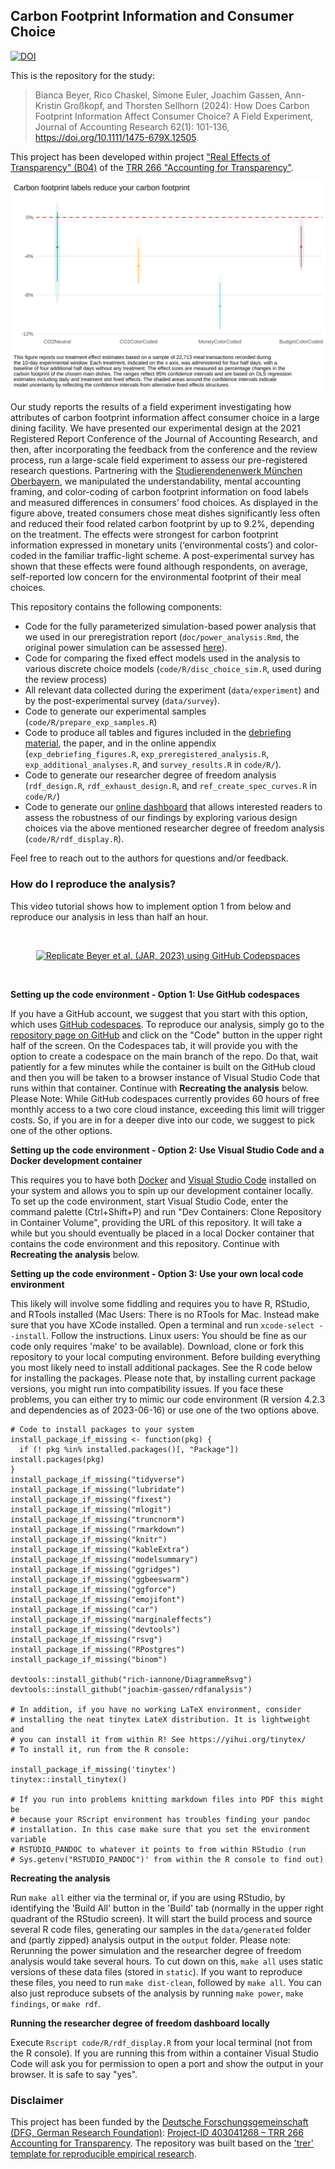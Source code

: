 ## Carbon Footprint Information and Consumer Choice

[![DOI](https://zenodo.org/badge/DOI/10.5281/zenodo.8188497.svg)](https://doi.org/10.5281/zenodo.8188497)

This is the repository for the study:

> Bianca Beyer, Rico Chaskel, Simone Euler, Joachim Gassen, Ann-Kristin Großkopf, and Thorsten Sellhorn (2024): How Does Carbon Footprint Information Affect Consumer Choice? A Field Experiment, Journal of Accounting Research 62(1): 101-136, https://doi.org/10.1111/1475-679X.12505.

This project has been developed within project ["Real Effects of Transparency" (B04)](https://www.accounting-for-transparency.de/projects/real-effects-of-transparency) of the [TRR 266 "Accounting for Transparency"](https://www.accounting-for-transparency.de). 

<p align="center">
<img src="https://raw.githubusercontent.com/trr266/carbonfood/main/static/debriefing_res_exp.svg" alt="Carbon footprint effects of Beyer et al. (JAR, forthcoming)">
</p>

Our study reports the results of a field experiment investigating how attributes of carbon footprint information affect consumer choice in a large dining facility. We have presented our experimental design at the 2021 Registered Report Conference of the Journal of Accounting Research, and then, after incorporating the feedback from the conference and the review process, run a large-scale field experiment to assess our pre-registered research questions. Partnering with the [Studierendenenwerk München Oberbayern](https://www.studierendenwerk-muenchen-oberbayern.de/en/), we manipulated the understandability, mental accounting framing, and color-coding of carbon footprint information on food labels and measured differences in consumers’ food choices. As displayed in the figure above, treated consumers chose meat dishes significantly less often and reduced their food related carbon footprint by up to 9.2%, depending on the treatment. The effects were strongest for carbon footprint information expressed in monetary units (‘environmental costs’) and color-coded in the familiar traffic-light scheme. A post-experimental survey has shown that these effects were found although respondents, on average, self-reported low concern for the environmental footprint of their meal choices.

This repository contains the following components:

- Code for the fully parameterized simulation-based power analysis that we used in our preregistration report (`doc/power_analysis.Rmd`, the original power simulation can be assessed  [here](https://trr266.de/carbonfood/power_analysis.html)). 
- Code for comparing the fixed effect models used in the analysis to various discrete choice models (`code/R/disc_choice_sim.R`, used during the review process)
- All relevant data collected during the experiment (`data/experiment`) and by the post-experimental survey (`data/survey`).
- Code to generate our experimental samples (`code/R/prepare_exp_samples.R`)
- Code to produce all tables and figures included in the [debriefing material](https://www.accounting-for-transparency.de/can-carbon-footprint-information-influence-consumer-choice/), the paper, and in the online appendix (`exp_debriefing_figures.R`, `exp_preregistered_analysis.R`,  `exp_additional_analyses.R`, and `survey_results.R` in `code/R/`).
- Code to generate our researcher degree of freedom analysis (`rdf_design.R`, `rdf_exhaust_design.R`, and `ref_create_spec_curves.R` in `code/R/`)
- Code to generate our [online dashboard](https://trr266.de/carbonfood/) that allows interested readers to assess the robustness of our findings by exploring various design choices via the above mentioned researcher degree of freedom analysis (`code/R/rdf_display.R`).

Feel free to reach out to the authors for questions and/or feedback.


### How do I reproduce the analysis?

This video tutorial shows how to implement option 1 from below and reproduce our analysis in less than half an hour. 

<p>&nbsp;</p>
<p align="center">
<a href="https://www.youtube.com/watch?v=PM7K1Z5P2XY">
<img src="https://img.youtube.com/vi/PM7K1Z5P2XY/mqdefault.jpg" alt="Replicate Beyer et al. (JAR, 2023) using GitHub Codepspaces">
</a>
</p>
<p>&nbsp;</p>

**Setting up the code environment - Option 1: Use GitHub codespaces** 

If you have a GitHub account, we suggest that you start with this option, which uses [GitHub codespaces](https://github.com/features/codespaces). To reproduce our analysis, simply go to the [repository page on GitHub](https://github.com/trr266/carbonfood) and click on the "Code" button in the upper right half of the screen. On the Codespaces tab, it will provide you with the option to create a codespace on the main branch of the repo. Do that, wait patiently for a few minutes while the container is built on the GitHub cloud and then you will be taken to a browser instance of Visual Studio Code that runs within that container. Continue with **Recreating the analysis** below. Please Note: While GitHub codespaces currently provides 60 hours of free monthly access to a two core cloud instance, exceeding this limit will trigger costs. So, if you are in for a deeper dive into our code, we suggest to pick one of the other options.


**Setting up the code environment - Option 2: Use Visual Studio Code and a Docker development container** 

This requires you to have both [Docker](https://www.docker.com) and [Visual Studio Code](https://code.visualstudio.com) installed on your system and allows you to spin up our development container locally. To set up the code environment, start Visual Studio Code, enter the command palette (Ctrl+Shift+P) and run "Dev Containers: Clone Repository in Container Volume", providing the URL of this repository. It will take a while but you should eventually be placed in a local Docker container that contains the code environment and this repository. Continue with **Recreating the analysis** below.


**Setting up the code environment - Option 3: Use your own local code environment** 

This likely will involve some fiddling and requires you to have R, RStudio, and RTools installed (Mac Users: There is no RTools for Mac. Instead make sure that you have XCode installed. Open a terminal and run `xcode-select --install`. Follow the instructions. Linux users: You should be fine as our code only requires 'make' to be available). Download, clone or fork this repository to your local computing environment. Before building everything you most likely need to install additional packages. See the R code below for installing the packages. Please note that, by installing current package versions, you might run into compatibility issues. If you face these problems, you can either try to mimic our code environment (R version 4.2.3 and dependencies as of 2023-06-16) or use one of the two options above.

```
# Code to install packages to your system
install_package_if_missing <- function(pkg) {
  if (! pkg %in% installed.packages()[, "Package"]) install.packages(pkg)
}
install_package_if_missing("tidyverse")
install_package_if_missing("lubridate")
install_package_if_missing("fixest")
install_package_if_missing("mlogit")
install_package_if_missing("truncnorm")
install_package_if_missing("rmarkdown")
install_package_if_missing("knitr")
install_package_if_missing("kableExtra")
install_package_if_missing("modelsummary")
install_package_if_missing("ggridges")
install_package_if_missing("ggbeeswarm")
install_package_if_missing("ggforce")
install_package_if_missing("emojifont")
install_package_if_missing("car")
install_package_if_missing("marginaleffects")
install_package_if_missing("devtools")
install_package_if_missing("rsvg")
install_package_if_missing("RPostgres")
install_package_if_missing("binom")

devtools::install_github("rich-iannone/DiagrammeRsvg")
devtools::install_github("joachim-gassen/rdfanalysis")

# In addition, if you have no working LaTeX environment, consider
# installing the neat tinytex LateX distribution. It is lightweight and
# you can install it from within R! See https://yihui.org/tinytex/
# To install it, run from the R console:

install_package_if_missing('tinytex')
tinytex::install_tinytex()

# If you run into problems knitting markdown files into PDF this might be 
# because your RScript environment has troubles finding your pandoc 
# installation. In this case make sure that you set the environment variable
# RSTUDIO_PANDOC to whatever it points to from within RStudio (run
# Sys.getenv("RSTUDIO_PANDOC")' from within the R console to find out)
```

**Recreating the analysis**

Run `make all` either via the terminal or, if you are using RStudio, by identifying the 'Build All' button in the 'Build' tab (normally in the upper right quadrant of the RStudio screen). It will start the build process and source several R code files, generating our samples in the `data/generated` folder and (partly zipped) analysis output in the `output` folder. Please note: Rerunning the power simulation and the researcher degree of freedom analysis would take several hours. To cut down on this, `make all` uses static versions of these data files (stored in `static`). If you want to reproduce these files, you need to run `make dist-clean`, followed by `make all`. You can also just reproduce subsets of the analysis by running `make power`, `make findings`, or `make rdf`.


**Running the researcher degree of freedom dashboard locally**

Execute `Rscript code/R/rdf_display.R` from your local terminal (not from the R console). If you are running this from within a container Visual Studio Code will ask you for permission to open a port and show the output in your browser. It is safe to say "yes".


### Disclaimer

This project has been funded by the [Deutsche Forschungsgemeinschaft (DFG, German Research Foundation)](https://www.dfg.de/): [Project-ID 403041268 – TRR 266 Accounting for Transparency](https://www.accounting-for-transparency.de/).
The repository was built based on the ['trer' template for reproducible empirical research](https://github.com/trr266/trer).
